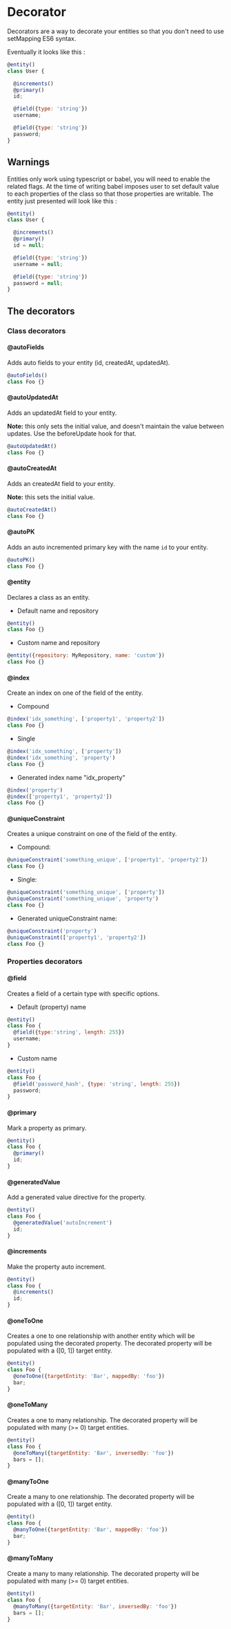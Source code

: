 # Decorator

Decorators are a way to decorate your entities so that you don't need to use setMapping ES6 syntax.

Eventually it looks like this :

```js
@entity()
class User {

  @increments()
  @primary()
  id;

  @field({type: 'string'})
  username;

  @field({type: 'string'})
  password;
}
```

## Warnings

Entities only work using typescript or babel, you will need to enable the related flags. At the time of writing babel imposes user to set default value to each properties of the class so that those properties are writable. The entity just presented will look like this :

```js
@entity()
class User {

  @increments()
  @primary()
  id = null;

  @field({type: 'string'})
  username = null;

  @field({type: 'string'})
  password = null;
}
```

## The decorators

### Class decorators

#### @autoFields

Adds auto fields to your entity (id, createdAt, updatedAt).

```js
@autoFields()
class Foo {}
```

#### @autoUpdatedAt

Adds an updatedAt field to your entity.

**Note:** this only sets the initial value, and doesn't maintain the value between updates. Use the beforeUpdate hook for that.

```js
@autoUpdatedAt()
class Foo {}
```

#### @autoCreatedAt

Adds an createdAt field to your entity.

**Note:** this sets the initial value.

```js
@autoCreatedAt()
class Foo {}
```

#### @autoPK

Adds an auto incremented primary key with the name `id` to your entity.

```js
@autoPK()
class Foo {}
```

#### @entity

Declares a class as an entity.

- Default name and repository

```js
@entity()
class Foo {}
 ```

 - Custom name and repository

```js
@entity({repository: MyRepository, name: 'custom'})
class Foo {}
```

#### @index

Create an index on one of the field of the entity.

- Compound

```js
@index('idx_something', ['property1', 'property2'])
class Foo {}
```

- Single

```js
@index('idx_something', ['property'])
@index('idx_something', 'property')
class Foo {}
```

- Generated index name "idx_property"

```js
@index('property')
@index(['property1', 'property2'])
class Foo {}
```

#### @uniqueConstraint

Creates a unique constraint on one of the field of the entity.

 - Compound:

```js
@uniqueConstraint('something_unique', ['property1', 'property2'])
class Foo {}
```

- Single:

```js
@uniqueConstraint('something_unique', ['property'])
@uniqueConstraint('something_unique', 'property')
class Foo {}
```

- Generated uniqueConstraint name:

```js
@uniqueConstraint('property')
@uniqueConstraint(['property1', 'property2'])
class Foo {}
```

### Properties decorators

#### @field

Creates a field of a certain type with specific options.

- Default (property) name

```js
@entity()
class Foo {
  @field({type:'string', length: 255})
  username;
}
```

- Custom name

```js
@entity()
class Foo {
  @field('password_hash', {type: 'string', length: 255})
  password;
}
```

#### @primary

Mark a property as primary.

```js
@entity()
class Foo {
  @primary()
  id;
}
```


#### @generatedValue

Add a generated value directive for the property.

```js
@entity()
class Foo {
  @generatedValue('autoIncrement')
  id;
}
```

#### @increments

Make the property auto increment.

```js
@entity()
class Foo {
  @increments()
  id;
}
```

#### @oneToOne

Creates a one to one relationship with another entity which will be populated using the decorated property. The decorated property will be populated with a ([0, 1]) target entity.

```js
@entity()
class Foo {
  @oneToOne({targetEntity: 'Bar', mappedBy: 'foo'})
  bar;
}
```

#### @oneToMany

Creates a one to many relationship. The decorated property will be populated with many (>= 0) target entities.

```js
@entity()
class Foo {
  @oneToMany({targetEntity: 'Bar', inversedBy: 'foo'})
  bars = [];
}
```

#### @manyToOne

Create a many to one relationship. The decorated property will be populated with a ([0, 1]) target entity.

```js
@entity()
class Foo {
  @manyToOne({targetEntity: 'Bar', mappedBy: 'foo'})
  bar;
}
```

#### @manyToMany

Create a many to many relationship. The decorated property will be populated with many (>= 0) target entities.

```js
@entity()
class Foo {
  @manyToMany({targetEntity: 'Bar', inversedBy: 'foo'})
  bars = [];
}
```


